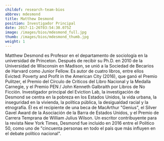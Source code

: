 ```yaml
---
childof: research-team-bios
abbrev: mdesmond
title: Matthew Desmond
position: Investigador Principal 
date: 2017-11-26T03:54:30.075Z
image: /images/bios/mdesmond_full.jpg
thumb: /images/bios/mdesmond_thumb.jpg
weight: 1
---
```

Matthew Desmond es Profesor en el departamento de sociología en la universidad de Princeton. Después de recibir su Ph.D. en 2010 de la Universidad de Wisconsin en Madison, se unió a la Sociedad de Becarios de Harvard como Junior Fellow. Es autor de cuatro libros, entre ellos Evicted: Poverty and Profit in the American City (2016), que ganó el Premio Pulitzer, el Premio del Círculo de Críticos del Libro Nacional y la Medalla Carnegie, y el Premio PEN / John Kenneth Galbraith por Libros de No Ficción. Investigador principal del Eviction Lab, la investigación de Desmond se centra en la pobreza en los Estados Unidos, la vida urbana, la inseguridad en la vivienda, la política pública, la desigualdad racial y la etnografía. Él es el recipiente de una beca de MacArthur "Genius", el Silver Gavel Award de la Asociación de la Barra de Estados Unidos, y el Premio de Carrera Temprana de William Julius Wilson. Un escritor contribuyente para la revista New York Times, Desmond fue incluido en 2016 entre el Politico 50, como uno de "cincuenta personas en todo el país que más influyen en el debate político nacional".